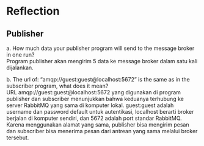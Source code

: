 # Reflection

## Publisher
a. How much data your publisher program will send to the message broker in one run? \
Program publisher akan mengirim 5 data ke message broker dalam satu kali dijalankan.

b. The url of: “amqp://guest:guest@localhost:5672” is the same as in the subscriber program, what does it mean? \
URL amqp://guest:guest@localhost:5672 yang digunakan di program publisher dan subscriber menunjukkan bahwa keduanya terhubung ke server RabbitMQ yang sama di komputer lokal. guest:guest adalah username dan password default untuk autentikasi, localhost berarti broker berjalan di komputer sendiri, dan 5672 adalah port standar RabbitMQ. Karena menggunakan alamat yang sama, publisher bisa mengirim pesan dan subscriber bisa menerima pesan dari antrean yang sama melalui broker tersebut.
